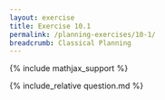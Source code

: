 ```yaml
---
layout: exercise
title: Exercise 10.1
permalink: /planning-exercises/10-1/
breadcrumb: Classical Planning
---
```


{% include mathjax_support %}

<div><i class="arrow-up" data-chapter="planning-exercises" data-exercise="ex_1" data-rating="0"></i></div>
{% include_relative question.md %}
